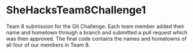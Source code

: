 # SheHacksTeam8Challenge1

Team 8 submission for the Git Challenge.
Each team member added their name and hometown through a branch and submitted a pull request which was then approved. 
The final code contains the names and hometowns of all four of our members in Team 8.
